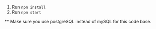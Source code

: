 

1. Run `npm install`
2. Run `npm start`


** Make sure you use postgreSQL instead of mySQL for this code base.

